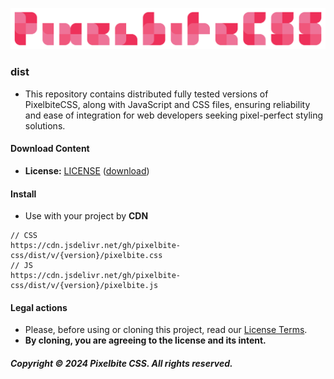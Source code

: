 ![image](https://raw.githubusercontent.com/Pixelbite-CSS/.github/main/banner-yellow.png)

### dist
 - This repository contains distributed fully tested versions of PixelbiteCSS, along with JavaScript and CSS files, ensuring reliability and ease of integration for web developers seeking pixel-perfect styling solutions.

#### Download Content
 - **License:** [LICENSE](https://github.com/Pixelbite-CSS/dist/blob/main/LICENSE) ([download](https://raw.githubusercontent.com/Pixelbite-CSS/dist/main/LICENSE))

#### Install
 - Use with your project by **CDN**
```
// CSS
https://cdn.jsdelivr.net/gh/pixelbite-css/dist/v/{version}/pixelbite.css
// JS
https://cdn.jsdelivr.net/gh/pixelbite-css/dist/v/{version}/pixelbite.js
```
#### Legal actions
 - Please, before using or cloning this project, read our [License Terms](https://github.com/Pixelbite-CSS/dist/blob/main/LICENSE).
 - **By cloning, you are agreeing to the license and its intent.**

##### Copyright © 2024 Pixelbite CSS. All rights reserved.
